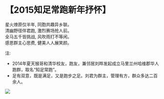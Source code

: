 # 【2015知足常跑新年抒怀】

星火燎原仅半年, 同胞共趣异乡联。  
清幽野径伴君跑, 激烈赛场抢人前。  
全马五千皆挑战, 风吹雨打不等闲。  
感恩群主心思费, 健美人人展笑颜。

注:

- 2014年夏天猴哥和清华校友，跑友，兼邻居刘晔发起成立马里兰州哈维郡华人跑群，取名“知足常跑”。
- 足有双意，既是满足，又是跑步之足。刘君为群主，管理有方，群众多达二百余人。

![](11.jpg)